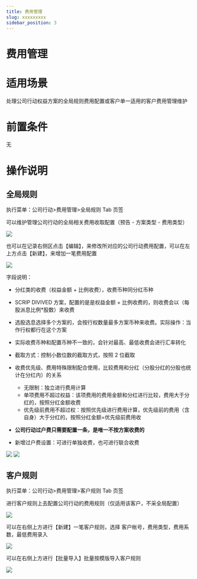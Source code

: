```yaml
---
title: 费用管理
slug: xxxxxxxxx
sidebar_position: 3
---
```



# 费用管理

# 适用场景

处理公司行动权益方案的全局规则费用配置或客户单一适用的客户费用管理维护

# 前置条件

无

# 操作说明

## 全局规则

执行菜单：公司行动&gt;费用管理&gt;全局规则 Tab 页签

可以维护管理公司行动的全局相关费用收取配置（预告 - 方案类型 - 费用类型）

<img src="/assets/XQxHbmdT3oE3kwxIaTGcbKk7nph.png"/>

也可以在记录右侧区点击【编辑】，来修改所对应的公司行动费用配置，可以在左上方点击【新建】，来增加一笔费用配置

<img src="/assets/CVeTbc0eHoXCyaxNXlCcSUFbnve.png"/>

字段说明：

- 分红类的收费（权益金额 + 比例收费），收费币种同分红币种 
- SCRIP DIVIVED 方案，配置的是是权益金额 + 比例收费的，则收费会以（每股派息比例*股数）来收费 
- 选股选息选择多个方案的，会按行权数量最多方案币种来收费。实际操作：当作行权都行在这个方案
- 实际收费币种和配置币种不一致的，会针对最高、最低收费会进行汇率转化 
- 截取方式：控制小数位数的截取方式，按照 2 位截取
-  收费优先级、费用特殊限制配合使用，比较费用和分红（分股分红的分股也统计在分红内）的关系
    - 无限制：独立进行费用计算
    - 单项费用不超过权益：该项费用的费用金额和分红进行比较，费用大于分红的，按照分红金额收费
    - 优先级前费用不超过权：按照优先级进行费用计算，优先级前的费用（含自身）大于分红的，按照分红金额=优先级前费用收

- **公司行动过户费只需要配置一条，是唯一不按方案收费的**
- 新增过户费设置：可进行单独收费，也可进行联合收费

<img src="/assets/WPAVbh6Kvo2L60x0tvlcgbxmnFf.png"/>

<img src="/assets/V3IabCZGEo0CFMxkri9cWn0rn6g.png"/>

## 客户规则

执行菜单：公司行动&gt;费用管理&gt;客户规则 Tab 页签

进行客户规则上去配置公司行动的费用规则（仅适用该客户，不采全局配置）

<img src="/assets/IcsLbrTPEobgLqxBI2wcc6RRnyq.png"/>

可以在右侧上方进行【新建】一笔客户规则，选择 客户帐号，费用类型，费用系数，最低费用录入

<img src="/assets/GJp6bAHFVoqXhXxMAVycd3EEn3g.png"/>

可以在右侧上方进行【批量导入】批量按模版导入客户规则

<img src="/assets/Q49ybIrpqozXsLxSEz8cHdfBngh.png"/>

